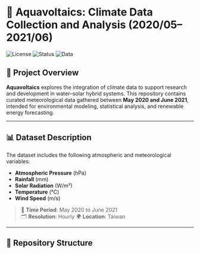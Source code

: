 # 🌊 Aquavoltaics: Climate Data Collection and Analysis (2020/05–2021/06)

![License](https://img.shields.io/badge/license-MIT-blue.svg)
![Status](https://img.shields.io/badge/status-active-brightgreen)
![Data](https://img.shields.io/badge/data-available-blue)

## 📘 Project Overview

**Aquavoltaics** explores the integration of climate data to support research and development in water–solar hybrid systems. This repository contains curated meteorological data gathered between **May 2020 and June 2021**, intended for environmental modeling, statistical analysis, and renewable energy forecasting.

---

## 📊 Dataset Description

The dataset includes the following atmospheric and meteorological variables:

- **Atmospheric Pressure** (hPa)
- **Rainfall** (mm)
- **Solar Radiation** (W/m²)
- **Temperature** (°C)
- **Wind Speed** (m/s)

> 📅 **Time Period**: May 2020 to June 2021  
> 🗂️ **Resolution**: Hourly
> 🌍 **Location**: Taiwan

---

## 📂 Repository Structure


